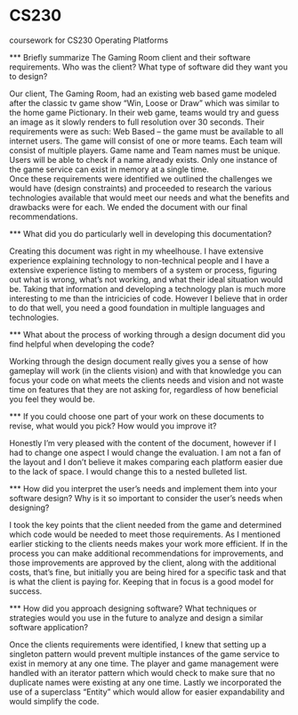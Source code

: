 # CS230
coursework for CS230 Operating Platforms

*** Briefly summarize The Gaming Room client and their software requirements. Who was the client? What type of software did they want you to design?

Our client, The Gaming Room, had an existing web based game modeled after the classic tv game show “Win, Loose or Draw” which was similar to the home game Pictionary.  In their web game, teams would try and guess an image as it slowly renders to full resolution over 30 seconds.  Their requirements were as such:
          Web Based – the game must be available to all internet users. 
          The game will consist of one or more teams.
          Each team will consist of multiple players.
          Game name and Team names must be unique.
          Users will be able to check if a name already exists.
          Only one instance of the game service can exist in memory at a single time.  
Once these requirements were identified we outlined the challenges we would have (design constraints) and proceeded to research the various technologies available that would meet our needs and what the benefits and drawbacks were for each.  We ended the document with our final recommendations.  



*** What did you do particularly well in developing this documentation?

Creating this document was right in my wheelhouse.  I have extensive experience explaining technology to non-technical people and I have a extensive experience listing to members of a system or process, figuring out what is wrong, what’s not working, and what their ideal situation would be. Taking that information and developing a technology plan is much more interesting to me than the intricicies of code.  However I believe that in order to do that well, you need a good foundation in multiple languages and technologies.  

*** What about the process of working through a design document did you find helpful when developing the code?

Working through the design document really gives you a sense of how gameplay will work (in the clients vision) and with that knowledge you can focus your code on what meets the clients needs and vision and not waste time on features that they are not asking for, regardless of how beneficial you feel they would be. 


*** If you could choose one part of your work on these documents to revise, what would you pick? How would you improve it?

Honestly I’m very pleased with the content of the document,  however if I had to change one aspect I would change the evaluation.  I am not a fan of the layout and I don’t believe it makes comparing each platform easier due to the lack of space.  I would change this to a nested bulleted list. 


*** How did you interpret the user’s needs and implement them into your software design? Why is it so important to consider the user’s needs when designing?

I took the key points that the client needed from the game and determined which code would be needed to meet those requirements.  As I mentioned earlier sticking to the clients needs makes your work more efficient.  If in the process you can make additional recommendations for improvements, and those improvements are approved by the client, along with the additional costs, that’s fine, but initially you are being hired for a specific task and that is what the client is paying for.  Keeping that in focus is a good model for success. 


*** How did you approach designing software? What techniques or strategies would you use in the future to analyze and design a similar software application?

Once the clients requirements were identified,  I knew that setting up a singleton pattern would prevent multiple instances of the game service to exist in memory at any one time.  The player and game management were handled with an iterator pattern  which would check to make sure that no duplicate names were existing at any one time.  Lastly we incorporated the use of a superclass “Entity” which would allow for easier expandability and would simplify the code.  
